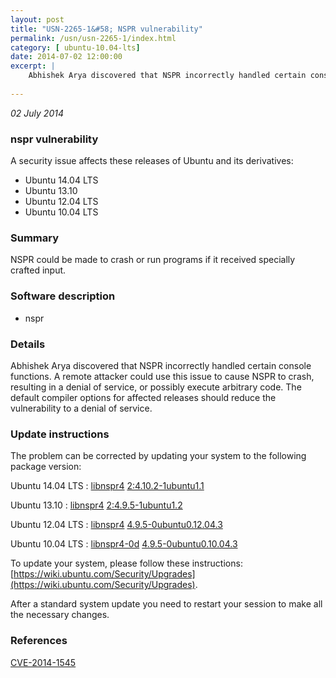 ```yaml
---
layout: post
title: "USN-2265-1&#58; NSPR vulnerability"
permalink: /usn/usn-2265-1/index.html
category: [ ubuntu-10.04-lts]
date: 2014-07-02 12:00:00
excerpt: |
    Abhishek Arya discovered that NSPR incorrectly handled certain console functions. A remote attacker could use this issue to cause NSPR to crash, resulting in a denial of service, or possibly execute arbitrary code. The default compiler options for affected releases should reduce the vulnerability to a denial of service. 
    
--- 
```

 
 

*02 July 2014*

### nspr vulnerability

A security issue affects these releases of Ubuntu and its derivatives:

* Ubuntu 14.04 LTS
* Ubuntu 13.10
* Ubuntu 12.04 LTS
* Ubuntu 10.04 LTS

### Summary

NSPR could be made to crash or run programs if it received specially crafted input.

### Software description

* nspr 

### Details

Abhishek Arya discovered that NSPR incorrectly handled certain console functions. A remote attacker could use this issue to cause NSPR to crash, resulting in a denial of service, or possibly execute arbitrary code. The default compiler options for affected releases should reduce the vulnerability to a denial of service. 

### Update instructions

The problem can be corrected by updating your system to the following package version:

Ubuntu 14.04 LTS
 : [libnspr4](https://launchpad.net/ubuntu/+source/nspr) <span> [2:4.10.2-1ubuntu1.1](https://launchpad.net/ubuntu/+source/nspr/2:4.10.2-1ubuntu1.1) </span> 

Ubuntu 13.10
 : [libnspr4](https://launchpad.net/ubuntu/+source/nspr) <span> [2:4.9.5-1ubuntu1.2](https://launchpad.net/ubuntu/+source/nspr/2:4.9.5-1ubuntu1.2) </span> 

Ubuntu 12.04 LTS
 : [libnspr4](https://launchpad.net/ubuntu/+source/nspr) <span> [4.9.5-0ubuntu0.12.04.3](https://launchpad.net/ubuntu/+source/nspr/4.9.5-0ubuntu0.12.04.3) </span> 

Ubuntu 10.04 LTS
 : [libnspr4-0d](https://launchpad.net/ubuntu/+source/nspr) <span> [4.9.5-0ubuntu0.10.04.3](https://launchpad.net/ubuntu/+source/nspr/4.9.5-0ubuntu0.10.04.3) </span> 

To update your system, please follow these instructions: [https://wiki.ubuntu.com/Security/Upgrades](https://wiki.ubuntu.com/Security/Upgrades).

After a standard system update you need to restart your session to make all the necessary changes. 

### References

 
 [CVE-2014-1545](http://people.ubuntu.com/~ubuntu-security/cve/CVE-2014-1545)
 

